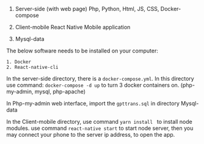1. Server-side (with web page)
Php, Python, Html, JS, CSS, Docker-compose

2. Client-mobile 
React Native Mobile application 

3. Mysql-data

The below software needs to be installed on your computer:
```
1. Docker 
2. React-native-cli
```

In the server-side directory, there is a `docker-compose.yml`. In this directory 
use command: `docker-compose -d up`
to turn 3 docker containers on. (php-my-admin, mysql, php-apache)

In Php-my-admin web interface, 
import the `gpttrans.sql` in directory Mysql-data

In the Client-mobile directory, 
use command `yarn install ` to install node modules.
use command `react-native start` to start node server, then you may connect your phone to the server ip address, to open the app.
